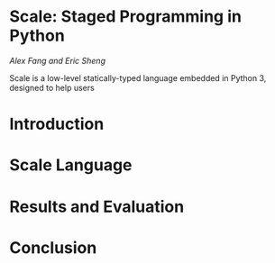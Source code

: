 Scale: Staged Programming in Python
==========================
_Alex Fang and Eric Sheng_

Scale is a low-level statically-typed language embedded in Python 3, designed to help users 

Introduction
================

Scale Language
================

Results and Evaluation
================

Conclusion
================
